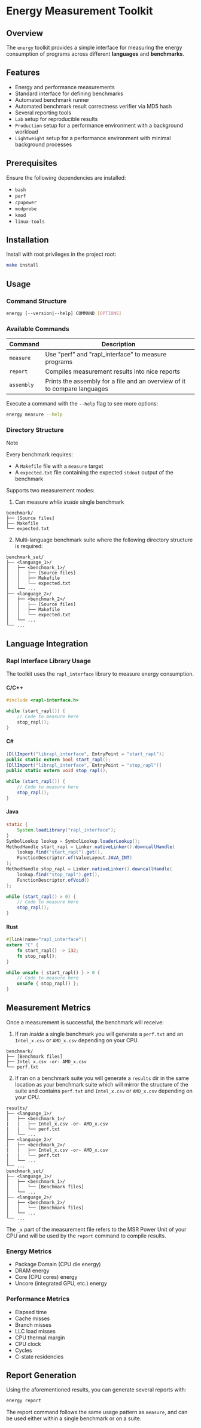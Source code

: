 # Energy Measurement Toolkit

## Overview

The `energy` toolkit provides a simple interface for measuring the energy consumption of programs across different **languages** and **benchmarks**.

## Features

- Energy and performance measurements
- Standard interface for defining benchmarks
- Automated benchmark runner
- Automated benchmark result correctness verifier via MD5 hash
- Several reporting tools
- `Lab` setup for reproducible results
- `Production` setup for a performance environment with a background workload
- `Lightweight` setup for a performance environment with minimal background processes

## Prerequisites

Ensure the following dependencies are installed:
- `bash`
- `perf`
- `cpupower`
- `modprobe`
- `kmod`
- `linux-tools`

## Installation

Install with root privileges in the project root:

```bash
make install
```

## Usage

### Command Structure

```bash
energy [--version|--help] COMMAND [OPTIONS]
```

### Available Commands

| Command | Description |
|---------|-------------|
| `measure` | Use "perf" and "rapl_interface" to measure programs |
| `report` | Compiles measurement results into nice reports |
| `assembly` | Prints the assembly for a file and an overview of it to compare languages |

Execute a command with the `--help` flag to see more options:

```bash
energy measure --help
```

### Directory Structure

> [!NOTE]
> Every benchmark requires:
> - A `Makefile` file with a `measure` target
> - A `expected.txt` file containing the expected `stdout` output of the benchmark

Supports two measurement modes:
1. Can measure *while inside* single benchmark

```
benchmark/
├── [Source files]
├── Makefile
└── expected.txt
```

2. Multi-language benchmark suite where the following directory structure is required:

```
benchmark_set/
├── <language_1>/
│   ├── <benchmark_1>/
│   │   ├── [Source files]
│   │   ├── Makefile
│   │   └── expected.txt
│   └── ...
├── <language_2>/
│   ├── <benchmark_2>/
│   │   ├── [Source files]
│   │   ├── Makefile
│   │   └── expected.txt
│   └── ...
└── ...
```

## Language Integration

### Rapl Interface Library Usage

The toolkit uses the `rapl_interface` library to measure energy consumption.

#### C/C++
```c
#include <rapl-interface.h>

while (start_rapl()) {
    // Code to measure here
    stop_rapl();
}
```

#### C#
```csharp
[DllImport("librapl_interface", EntryPoint = "start_rapl")]
public static extern bool start_rapl();
[DllImport("librapl_interface", EntryPoint = "stop_rapl")]
public static extern void stop_rapl();

while (start_rapl()) {
    // Code to measure here
    stop_rapl();
}
```

#### Java
```java
static {
    System.loadLibrary("rapl_interface");
}
SymbolLookup lookup = SymbolLookup.loaderLookup();
MethodHandle start_rapl = Linker.nativeLinker().downcallHandle(
    lookup.find("start_rapl").get(),
    FunctionDescriptor.of(ValueLayout.JAVA_INT)
);
MethodHandle stop_rapl = Linker.nativeLinker().downcallHandle(
    lookup.find("stop_rapl").get(),
    FunctionDescriptor.ofVoid()
);

while (start_rapl() > 0) {
    // Code to measure here
    stop_rapl();
}
```

#### Rust
```rust
#[link(name="rapl_interface")]
extern "C" {
    fn start_rapl() -> i32;
    fn stop_rapl();
}

while unsafe { start_rapl() } > 0 {
    // Code to measure here
    unsafe { stop_rapl() };
}
```

## Measurement Metrics

Once a measurement is successful, the benchmark will receive:

1. If ran *inside* a single benchmark you will generate a `perf.txt` and an `Intel_x.csv` or `AMD_x.csv` depending on your CPU.

```
benchmark/
├── [Benchmark files]
├── Intel_x.csv -or- AMD_x.csv
└── perf.txt
```

2. If ran on a benchmark suite you will generate a `results` dir in the same location as your benchmark suite which will mirror the structure of the suite and contains `perf.txt` and `Intel_x.csv` or `AMD_x.csv` depending on your CPU.

```
results/
├── <language_1>/
│   ├── <benchmark_1>/
|   |   ├── Intel_x.csv -or- AMD_x.csv
|   |   └── perf.txt
│   └── ...
├── <language_2>/
│   ├── <benchmark_2>/
|   |   ├── Intel_x.csv -or- AMD_x.csv
|   |   └── perf.txt
│   └── ...
└── ...
benchmark_set/
├── <language_1>/
│   ├── <benchmark_1>/
│   │   └── [Benchmark files]
│   └── ...
├── <language_2>/
│   ├── <benchmark_2>/
│   │   └── [Benchmark files]
│   └── ...
└── ...
```

The `_x` part of the measurement file refers to the MSR Power Unit of your CPU and will be used by the `report` command to compile results.

### Energy Metrics
- Package Domain (CPU die energy)
- DRAM energy
- Core (CPU cores) energy
- Uncore (integrated GPU, etc.) energy

### Performance Metrics
- Elapsed time
- Cache misses
- Branch misses
- LLC load misses
- CPU thermal margin
- CPU clock
- Cycles
- C-state residencies

## Report Generation

Using the aforementioned results, you can generate several reports with:

```bash
energy report
```

The report command follows the same usage pattern as `measure`, and can be used either within a single benchmark or on a suite.
